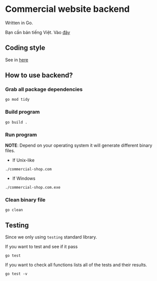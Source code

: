 # Commercial website backend

Written in Go.

Bạn cần bản tiếng Việt. Vào [đây](README-vn.md)

## Coding style

See in [here](https://google.github.io/styleguide/go/index)

## How to use backend?

### Grab all package dependencies

```
go mod tidy
```

### Build program

```
go build .
```

### Run program

**NOTE**: Depend on your operating system it will generate different binary files.

+ If Unix-like

```
./commercial-shop.com
```

+ If Windows

```
./commercial-shop.com.exe
```

### Clean binary file

```
go clean
```

## Testing

Since we only using `testing` standard library.

If you want to test and see if it pass

```
go test
```

If you want to check all functions lists all of the tests and their results. 

```
go test -v
```
